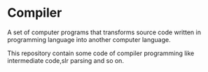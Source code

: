 # Compiler
A set of computer programs that transforms source code written in programming language into another computer language.

This repository contain some code of compiler programming like intermediate code,slr parsing and so on. 
